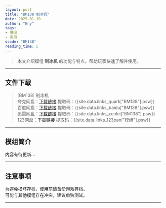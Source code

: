 ```yaml
---
layout: post
title: "BM138 制冰机"
date: 2025-01-10
author: "Bny"
tags: 
- 模组
- 实用
scode: "BM138"
reading_time: 5
---
```


> 本文介绍模组 **制冰机** 的功能与特点，帮助玩家快速了解并使用。

---

## 文件下载

> [BM138] 制冰机  
夸克网盘：[下载链接]({{site.data.links_quark["BM138"].url}}) 提取码：{{site.data.links_quark["BM138"].psw}}  
百度网盘：[下载链接]({{site.data.links_baidu["BM138"].url}}) 提取码：{{site.data.links_baidu["BM138"].psw}}  
迅雷网盘：[下载链接]({{site.data.links_xunlei["BM138"].url}}) 提取码：{{site.data.links_xunlei["BM138"].psw}}  
123网盘：[下载链接]({{site.data.links_123pan["模组"].url}}) 提取码：{{site.data.links_123pan["模组"].psw}}  

---

## 模组简介

>  
内容有待更新...  

---

## 注意事项

>  
为避免损坏存档，使用前请备份游戏存档。  
可能与其他模组存在冲突，建议单独测试。  

---

